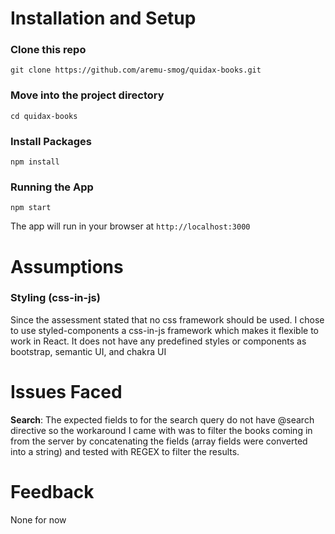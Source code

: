 # Installation and Setup

### Clone this repo

```
git clone https://github.com/aremu-smog/quidax-books.git
```

### Move into the project directory

```
cd quidax-books
```

### Install Packages
```
npm install
```

### Running the App
```
npm start
```
The app will run in your browser at ```http://localhost:3000```


# Assumptions
### Styling (css-in-js)
Since the assessment stated that no css framework should be used. I chose to use styled-components a css-in-js framework which makes it flexible to work in React. It does not have any predefined styles or components as bootstrap, semantic UI, and chakra UI


# Issues Faced
**Search**: The expected fields to for the search query do not have @search directive so the workaround I came with was to filter the books coming in from the server by concatenating the fields (array fields were converted into a string) and tested with REGEX to filter the results.



# Feedback
None for now